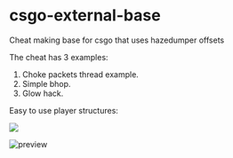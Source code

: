 # csgo-external-base
Cheat making base for csgo that uses hazedumper offsets

The cheat has 3 examples:
1. Choke packets thread example.
2. Simple bhop.
3. Glow hack.

Easy to use player structures:

![](https://i.imgur.com/JUlzcV0.gif)

![preview](https://i.imgur.com/jKB5MEb.png)

